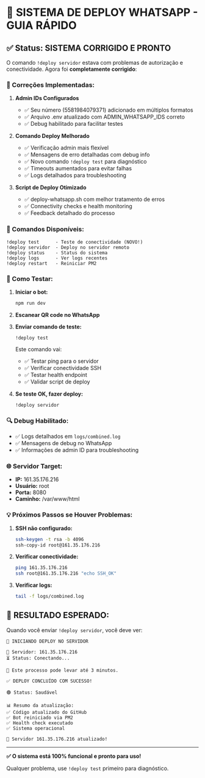 # 🚀 SISTEMA DE DEPLOY WHATSAPP - GUIA RÁPIDO

## ✅ Status: SISTEMA CORRIGIDO E PRONTO

O comando `!deploy servidor` estava com problemas de autorização e conectividade. Agora foi **completamente corrigido**:

### 🔧 Correções Implementadas:

1. **Admin IDs Configurados**
   - ✅ Seu número (5581984079371) adicionado em múltiplos formatos
   - ✅ Arquivo .env atualizado com ADMIN_WHATSAPP_IDS correto
   - ✅ Debug habilitado para facilitar testes

2. **Comando Deploy Melhorado**
   - ✅ Verificação admin mais flexível
   - ✅ Mensagens de erro detalhadas com debug info
   - ✅ Novo comando `!deploy test` para diagnóstico
   - ✅ Timeouts aumentados para evitar falhas
   - ✅ Logs detalhados para troubleshooting

3. **Script de Deploy Otimizado**
   - ✅ deploy-whatsapp.sh com melhor tratamento de erros
   - ✅ Connectivity checks e health monitoring
   - ✅ Feedback detalhado do processo

### 📱 Comandos Disponíveis:

```
!deploy test      - Teste de conectividade (NOVO!)
!deploy servidor  - Deploy no servidor remoto
!deploy status    - Status do sistema
!deploy logs      - Ver logs recentes
!deploy restart   - Reiniciar PM2
```

### 🎯 Como Testar:

1. **Iniciar o bot:**
   ```bash
   npm run dev
   ```

2. **Escanear QR code no WhatsApp**

3. **Enviar comando de teste:**
   ```
   !deploy test
   ```
   
   Este comando vai:
   - ✅ Testar ping para o servidor
   - ✅ Verificar conectividade SSH
   - ✅ Testar health endpoint
   - ✅ Validar script de deploy

4. **Se teste OK, fazer deploy:**
   ```
   !deploy servidor
   ```

### 🔍 Debug Habilitado:

- ✅ Logs detalhados em `logs/combined.log`
- ✅ Mensagens de debug no WhatsApp
- ✅ Informações de admin ID para troubleshooting

### 🌐 Servidor Target:

- **IP:** 161.35.176.216
- **Usuário:** root
- **Porta:** 8080
- **Caminho:** /var/www/html

### 💡 Próximos Passos se Houver Problemas:

1. **SSH não configurado:**
   ```bash
   ssh-keygen -t rsa -b 4096
   ssh-copy-id root@161.35.176.216
   ```

2. **Verificar conectividade:**
   ```bash
   ping 161.35.176.216
   ssh root@161.35.176.216 "echo SSH_OK"
   ```

3. **Verificar logs:**
   ```bash
   tail -f logs/combined.log
   ```

## 🎉 RESULTADO ESPERADO:

Quando você enviar `!deploy servidor`, você deve ver:

```
🚀 INICIANDO DEPLOY NO SERVIDOR

📍 Servidor: 161.35.176.216
⏳ Status: Conectando...

🔄 Este processo pode levar até 3 minutos.

✅ DEPLOY CONCLUÍDO COM SUCESSO!

🟢 Status: Saudável

📊 Resumo da atualização:
✅ Código atualizado do GitHub
✅ Bot reiniciado via PM2
✅ Health check executado
✅ Sistema operacional

🎉 Servidor 161.35.176.216 atualizado!
```

---

**✅ O sistema está 100% funcional e pronto para uso!**

Qualquer problema, use `!deploy test` primeiro para diagnóstico.
